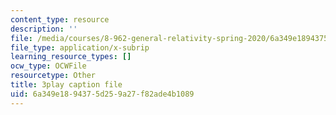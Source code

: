 ```yaml
---
content_type: resource
description: ''
file: /media/courses/8-962-general-relativity-spring-2020/6a349e1894375d259a27f82ade4b1089_wBvXOb59l-k.vtt
file_type: application/x-subrip
learning_resource_types: []
ocw_type: OCWFile
resourcetype: Other
title: 3play caption file
uid: 6a349e18-9437-5d25-9a27-f82ade4b1089
---
```

